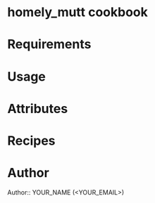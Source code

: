 # homely_mutt cookbook

# Requirements

# Usage

# Attributes

# Recipes

# Author

Author:: YOUR_NAME (<YOUR_EMAIL>)
